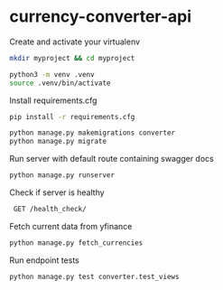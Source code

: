 # currency-converter-api

Create and activate your virtualenv

```bash
mkdir myproject && cd myproject

python3 -m venv .venv 
source .venv/bin/activate
```

Install requirements.cfg
```bash
pip install -r requirements.cfg

python manage.py makemigrations converter
python manage.py migrate 
```

Run server with default route containing swagger docs
```bash
python manage.py runserver
```

Check if server is healthy
```bash 
 GET /health_check/
 ```

Fetch current data from yfinance
```bash
python manage.py fetch_currencies
```

Run endpoint tests
```bash 
python manage.py test converter.test_views
```
